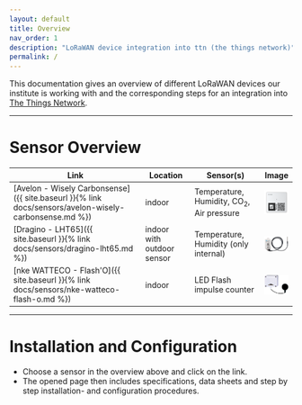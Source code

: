 ```yaml
---
layout: default
title: Overview
nav_order: 1
description: "LoRaWAN device integration into ttn (the things network)"
permalink: /
---
```


This documentation gives an overview of different LoRaWAN devices our institute is working with and the corresponding steps for an integration into [The Things Network](https://www.thethingsnetwork.org/).

---

# Sensor Overview
| Link | Location| Sensor(s)| Image|
| --- | --- | --- | --- |
| [Avelon - Wisely Carbonsense]({{ site.baseurl }}{% link docs/sensors/avelon-wisely-carbonsense.md %}) | indoor | Temperature, Humidity, CO<sub>2</sub>, Air pressure | <img src="https://github.com/hslu-ige-laes/lora-devices-ttn/raw/master/docs/sensors/avelon-wisely-carbonsense_01.png" width="50" align="center"> |
| [Dragino - LHT65]({{ site.baseurl }}{% link docs/sensors/dragino-lht65.md %}) | indoor with outdoor sensor | Temperature, Humidity (only internal) | <img src="https://github.com/hslu-ige-laes/lora-devices-ttn/raw/master/docs/sensors/dragino-lht65_01.png" width="50" align="center"> |
| [nke WATTECO - Flash'O]({{ site.baseurl }}{% link docs/sensors/nke-watteco-flash-o.md %}) | indoor | LED Flash impulse counter | <img src="https://github.com/hslu-ige-laes/lora-devices-ttn/raw/master/docs/sensors/nke-watteco-flash-o_01.png" width="50" align="center"> |

---

# Installation and Configuration
- Choose a sensor in the overview above and click on the link.
- The opened page then includes specifications, data sheets and step by step installation- and configuration procedures.
